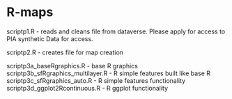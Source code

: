 # R-maps
scriptp1.R - reads and cleans file from dataverse. Please apply for access to PIA synthetic Data for access.

scriptp2.R - creates file for map creation

scriptp3a_baseRgraphics.R - base R graphics
scriptp3b_sfRgraphics_multilayer.R - R simple features built like base R
scriptp3c_sfRgraphics_auto.R - R simple features functionality
scriptp3d_ggplot2Rcontinuous.R - R ggplot functionality

